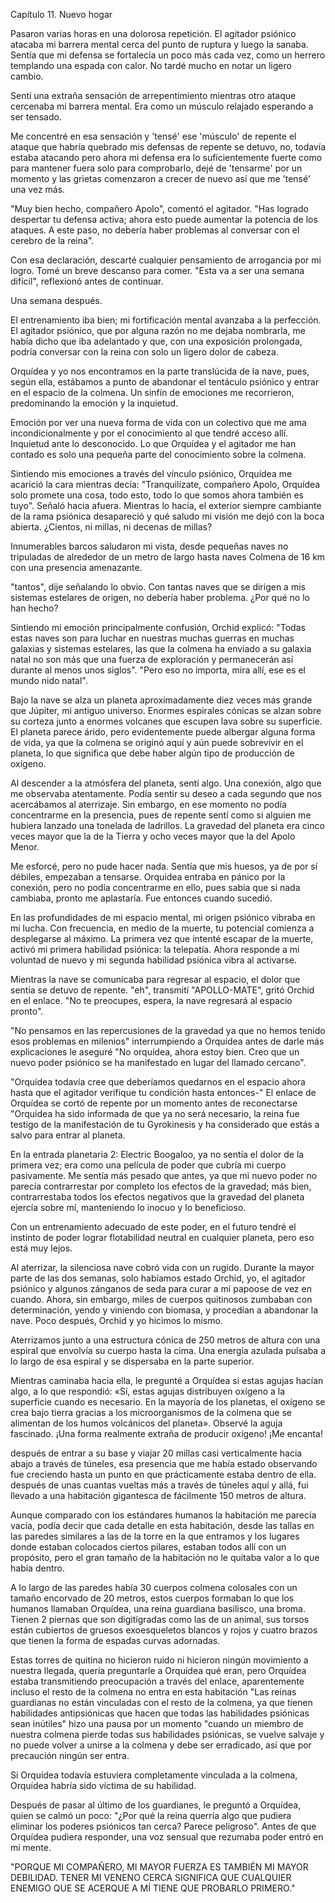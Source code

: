 Capítulo 11. Nuevo hogar

Pasaron varias horas en una dolorosa repetición. El agitador psiónico atacaba mi barrera mental cerca del punto de ruptura y luego la sanaba. Sentía que mi defensa se fortalecía un poco más cada vez, como un herrero templando una espada con calor. No tardé mucho en notar un ligero cambio.

Sentí una extraña sensación de arrepentimiento mientras otro ataque cercenaba mi barrera mental. Era como un músculo relajado esperando a ser tensado.

Me concentré en esa sensación y 'tensé' ese 'músculo' de repente el ataque que habría quebrado mis defensas de repente se detuvo, no, todavía estaba atacando pero ahora mi defensa era lo suficientemente fuerte como para mantener fuera solo para comprobarlo, dejé de 'tensarme' por un momento y las grietas comenzaron a crecer de nuevo así que me 'tensé' una vez más.

"Muy bien hecho, compañero Apolo", comentó el agitador. "Has logrado despertar tu defensa activa; ahora esto puede aumentar la potencia de los ataques. A este paso, no debería haber problemas al conversar con el cerebro de la reina".

Con esa declaración, descarté cualquier pensamiento de arrogancia por mi logro. Tomé un breve descanso para comer. "Esta va a ser una semana difícil", reflexionó antes de continuar.

Una semana después.

El entrenamiento iba bien; mi fortificación mental avanzaba a la perfección. El agitador psiónico, que por alguna razón no me dejaba nombrarla, me había dicho que iba adelantado y que, con una exposición prolongada, podría conversar con la reina con solo un ligero dolor de cabeza.

Orquídea y yo nos encontramos en la parte translúcida de la nave, pues, según ella, estábamos a punto de abandonar el tentáculo psiónico y entrar en el espacio de la colmena. Un sinfín de emociones me recorrieron, predominando la emoción y la inquietud.

Emoción por ver una nueva forma de vida con un colectivo que me ama incondicionalmente y por el conocimiento al que tendré acceso allí. Inquietud ante lo desconocido. Lo que Orquídea y el agitador me han contado es solo una pequeña parte del conocimiento sobre la colmena.

Sintiendo mis emociones a través del vínculo psiónico, Orquídea me acarició la cara mientras decía: "Tranquilízate, compañero Apolo, Orquídea solo promete una cosa, todo esto, todo lo que somos ahora también es tuyo". Señaló hacia afuera. Mientras lo hacía, el exterior siempre cambiante de la rama psiónica desapareció y qué saludo mi visión me dejó con la boca abierta. ¿Cientos, ni millas, ni decenas de millas?

Innumerables barcos saludaron mi vista, desde pequeñas naves no tripuladas de alrededor de un metro de largo hasta naves Colmena de 16 km con una presencia amenazante.

"tantos", dije señalando lo obvio. Con tantas naves que se dirigen a mis sistemas estelares de origen, no debería haber problema. ¿Por qué no lo han hecho?

Sintiendo mi emoción principalmente confusión, Orchid explicó: "Todas estas naves son para luchar en nuestras muchas guerras en muchas galaxias y sistemas estelares, las que la colmena ha enviado a su galaxia natal no son más que una fuerza de exploración y permanecerán así durante al menos unos siglos". "Pero eso no importa, mira allí, ese es el mundo nido natal".

Bajo la nave se alza un planeta aproximadamente diez veces más grande que Júpiter, mi antiguo universo. Enormes espirales cónicas se alzan sobre su corteza junto a enormes volcanes que escupen lava sobre su superficie. El planeta parece árido, pero evidentemente puede albergar alguna forma de vida, ya que la colmena se originó aquí y aún puede sobrevivir en el planeta, lo que significa que debe haber algún tipo de producción de oxígeno.

Al descender a la atmósfera del planeta, sentí algo. Una conexión, algo que me observaba atentamente. Podía sentir su deseo a cada segundo que nos acercábamos al aterrizaje. Sin embargo, en ese momento no podía concentrarme en la presencia, pues de repente sentí como si alguien me hubiera lanzado una tonelada de ladrillos. La gravedad del planeta era cinco veces mayor que la de la Tierra y ocho veces mayor que la del Apolo Menor.

Me esforcé, pero no pude hacer nada. Sentía que mis huesos, ya de por sí débiles, empezaban a tensarse. Orquídea entraba en pánico por la conexión, pero no podía concentrarme en ello, pues sabía que si nada cambiaba, pronto me aplastaría. Fue entonces cuando sucedió.

En las profundidades de mi espacio mental, mi origen psiónico vibraba en mi lucha. Con frecuencia, en medio de la muerte, tu potencial comienza a desplegarse al máximo. La primera vez que intenté escapar de la muerte, activó mi primera habilidad psiónica: la telepatía. Ahora responde a mi voluntad de nuevo y mi segunda habilidad psiónica vibra al activarse.

Mientras la nave se comunicaba para regresar al espacio, el dolor que sentía se detuvo de repente. "eh", transmití "APOLLO-MATE", gritó Orchid en el enlace. "No te preocupes, espera, la nave regresará al espacio pronto".

"No pensamos en las repercusiones de la gravedad ya que no hemos tenido esos problemas en milenios" interrumpiendo a Orquídea antes de darle más explicaciones le aseguré "No orquídea, ahora estoy bien. Creo que un nuevo poder psiónico se ha manifestado en lugar del llamado cercano".

"Orquídea todavía cree que deberíamos quedarnos en el espacio ahora hasta que el agitador verifique tu condición hasta entonces-" El enlace de Orquídea se cortó de repente por un momento antes de reconectarse "Orquídea ha sido informada de que ya no será necesario, la reina fue testigo de la manifestación de tu Gyrokinesis y ha considerado que estás a salvo para entrar al planeta.

En la entrada planetaria 2: Electric Boogaloo, ya no sentía el dolor de la primera vez; era como una película de poder que cubría mi cuerpo pasivamente. Me sentía más pesado que antes, ya que mi nuevo poder no parecía contrarrestar por completo los efectos de la gravedad; más bien, contrarrestaba todos los efectos negativos que la gravedad del planeta ejercía sobre mí, manteniendo lo inocuo y lo beneficioso.

Con un entrenamiento adecuado de este poder, en el futuro tendré el instinto de poder lograr flotabilidad neutral en cualquier planeta, pero eso está muy lejos.

Al aterrizar, la silenciosa nave cobró vida con un rugido. Durante la mayor parte de las dos semanas, solo habíamos estado Orchid, yo, el agitador psiónico y algunos zánganos de seda para curar a mi papoose de vez en cuando. Ahora, sin embargo, miles de cuerpos quitinosos zumbaban con determinación, yendo y viniendo con biomasa, y procedían a abandonar la nave. Poco después, Orchid y yo hicimos lo mismo.

Aterrizamos junto a una estructura cónica de 250 metros de altura con una espiral que envolvía su cuerpo hasta la cima. Una energía azulada pulsaba a lo largo de esa espiral y se dispersaba en la parte superior.

Mientras caminaba hacia ella, le pregunté a Orquídea si estas agujas hacían algo, a lo que respondió: «Sí, estas agujas distribuyen oxígeno a la superficie cuando es necesario. En la mayoría de los planetas, el oxígeno se crea bajo tierra gracias a los microorganismos de la colmena que se alimentan de los humos volcánicos del planeta». Observé la aguja fascinado. ¡Una forma realmente extraña de producir oxígeno! ¡Me encanta!

después de entrar a su base y viajar 20 millas casi verticalmente hacia abajo a través de túneles, esa presencia que me había estado observando fue creciendo hasta un punto en que prácticamente estaba dentro de ella. después de unas cuantas vueltas más a través de túneles aquí y allá, fui llevado a una habitación gigantesca de fácilmente 150 metros de altura.

Aunque comparado con los estándares humanos la habitación me parecía vacía, podía decir que cada detalle en esta habitación, desde las tallas en las paredes similares a las de la torre en la que entramos y los lugares donde estaban colocados ciertos pilares, estaban todos allí con un propósito, pero el gran tamaño de la habitación no le quitaba valor a lo que había dentro.

A lo largo de las paredes había 30 cuerpos colmena colosales con un tamaño encorvado de 20 metros, estos cuerpos formaban lo que los humanos llamaban Orquídea, una reina guardiana basilisco, una broma. Tienen 2 piernas que son digitígradas como las de un animal, sus torsos están cubiertos de gruesos exoesqueletos blancos y rojos y cuatro brazos que tienen la forma de espadas curvas adornadas.

Estas torres de quitina no hicieron ruido ni hicieron ningún movimiento a nuestra llegada, quería preguntarle a Orquídea qué eran, pero Orquídea estaba transmitiendo preocupación a través del enlace, aparentemente incluso el resto de la colmena no entra en esta habitación "Las reinas guardianas no están vinculadas con el resto de la colmena, ya que tienen habilidades antipsiónicas que hacen que todas las habilidades psiónicas sean inútiles" hizo una pausa por un momento "cuando un miembro de nuestra colmena pierde todas sus habilidades psiónicas, se vuelve salvaje y no puede volver a unirse a la colmena y debe ser erradicado, así que por precaución ningún ser entra.

Si Orquídea todavía estuviera completamente vinculada a la colmena, Orquídea habría sido víctima de su habilidad.

Después de pasar al último de los guardianes, le preguntó a Orquídea, quien se calmó un poco: "¿Por qué la reina querría algo que pudiera eliminar los poderes psiónicos tan cerca? Parece peligroso". Antes de que Orquídea pudiera responder, una voz sensual que rezumaba poder entró en mi mente.

"PORQUE MI COMPAÑERO, MI MAYOR FUERZA ES TAMBIÉN MI MAYOR DEBILIDAD. TENER MI VENENO CERCA SIGNIFICA QUE CUALQUIER ENEMIGO QUE SE ACERQUE A MÍ TIENE QUE PROBARLO PRIMERO."
